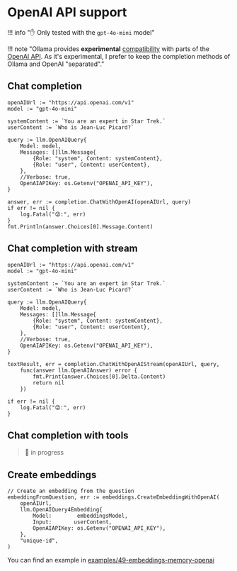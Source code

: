 <!-- TOPIC:
Experimental OpenAI API support
-->
# OpenAI API support

!!! info "✋ Only tested with the `gpt-4o-mini` model"


!!! note "Ollama provides **experimental** [compatibility](https://github.com/ollama/ollama/blob/main/docs/openai.md ) with parts of the [OpenAI API](https://platform.openai.com/docs/api-reference). As it's experimental, I prefer to keep the completion methods of Ollama and OpenAI "separated"."


## Chat completion

```golang
openAIUrl := "https://api.openai.com/v1"
model := "gpt-4o-mini"

systemContent := `You are an expert in Star Trek.`
userContent := `Who is Jean-Luc Picard?`

query := llm.OpenAIQuery{
	Model: model,
	Messages: []llm.Message{
		{Role: "system", Content: systemContent},
		{Role: "user", Content: userContent},
	},
	//Verbose: true,
	OpenAIAPIKey: os.Getenv("OPENAI_API_KEY"),
}

answer, err := completion.ChatWithOpenAI(openAIUrl, query)
if err != nil {
	log.Fatal("😡:", err)
}
fmt.Println(answer.Choices[0].Message.Content)
```

## Chat completion with stream

```golang
openAIUrl := "https://api.openai.com/v1"
model := "gpt-4o-mini"

systemContent := `You are an expert in Star Trek.`
userContent := `Who is Jean-Luc Picard?`

query := llm.OpenAIQuery{
	Model: model,
	Messages: []llm.Message{
		{Role: "system", Content: systemContent},
		{Role: "user", Content: userContent},
	},
	//Verbose: true,
	OpenAIAPIKey: os.Getenv("OPENAI_API_KEY"),
}

textResult, err = completion.ChatWithOpenAIStream(openAIUrl, query,
	func(answer llm.OpenAIAnswer) error {
		fmt.Print(answer.Choices[0].Delta.Content)
		return nil
	})

if err != nil {
	log.Fatal("😡:", err)
}
```

## Chat completion with tools
> 🚧 in progress


## Create embeddings

```golang
// Create an embedding from the question
embeddingFromQuestion, err := embeddings.CreateEmbeddingWithOpenAI(
	openAIUrl,
	llm.OpenAIQuery4Embedding{
		Model:        embeddingsModel,
		Input:       userContent,
		OpenAIAPIKey: os.Getenv("OPENAI_API_KEY"),
	},
	"unique-id",
)
```

You can find an example in [examples/49-embeddings-memory-openai](https://github.com/parakeet-nest/parakeet/tree/main/examples/49-embeddings-memory-openai)
